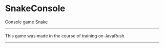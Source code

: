 # SnakeConsole
Console game Snake

---------------------------

This game was made in the course of training on JavaRush

----------------------------


